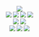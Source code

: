 <!--
**5y0ung4/5y0ung4** is a ✨ _special_ ✨ repository because its `README.md` (this file) appears on your GitHub profile.

Here are some ideas to get you started:

- 🔭 I’m currently working on ...

- 👯 I’m looking to collaborate on ...
- 🤔 I’m looking for help with ...
- 💬 Ask me about ...
- 📫 How to reach me: ...
- 😄 Pronouns: ...
- ⚡ Fun fact: ...
-->

<div align = "center">
	<img src="https://capsule-render.vercel.app/api?type=waving&color=0:B2E4FF,100:959BDC&height=120&section=header&text=Young's%20Github&fontSize=30&" />
	
</div>
<!-- <div align="center">

	<img src="https://img.shields.io/badge/Java-007396?style=flat&logo=Java&logoColor=white" />
	<img src="https://img.shields.io/badge/C++-00599C?style=flat&logo=C++&logoColor=white" />
	<img src="https://img.shields.io/badge/C-A8B9CC?style=flat&logo=C&logoColor=white" /> 
	<img src="https://img.shields.io/badge/Python-3776AB?style=flat&logo=Python&logoColor=white" />
	<img src="https://img.shields.io/badge/Unity-FFFFFF?style=flat&logo=Unity&logoColor=black" />
</div> -->
<div align ="center" >
	<img src="https://img.shields.io/badge/java-007396?style=for-the-badge&logo=java&logoColor=white"> 
  <img src="https://img.shields.io/badge/c++-00599C?style=for-the-badge&logo=c%2B%2B&logoColor=white">
  <img src="https://img.shields.io/badge/python-3776AB?style=for-the-badge&logo=python&logoColor=white">
	 <img src="https://img.shields.io/badge/html5-E34F26?style=for-the-badge&logo=html5&logoColor=white">
	<br>
	  <img src="https://img.shields.io/badge/oracle-F80000?style=for-the-badge&logo=oracle&logoColor=white"> 
  <img src="https://img.shields.io/badge/mysql-4479A1?style=for-the-badge&logo=mysql&logoColor=white"> 
	<br>
	  <img src="https://img.shields.io/badge/spring-6DB33F?style=for-the-badge&logo=spring&logoColor=white"> 
  <img src="https://img.shields.io/badge/django-092E20?style=for-the-badge&logo=django&logoColor=white">
	<img src="https://img.shields.io/badge/unity-EEEEEE?style=for-the-badge&logo=unity&logoColor=black">
<!-- <hr width=600> -->
	<br>
</div>
<!-- <div align="left">
<h2>
   I’m currently learning . . .
</h2>

<p>
    <b>backend development</b> using Spring Boot and Django<br>
    <b>artificial neural networks</b> and deep learning concepts
  
</p>
<br><br>
<h2>
	I have a goal . . .
</h2>

<p><b>integrating AI models</b> into backend applications</p>


<a href="https://velog.io/@5y0ung4"><img src="https://img.shields.io/badge/Velog-3DDC84?style=flat-square&logo=Blogger&logoColor=white"/></a>
</div> -->
